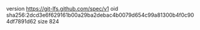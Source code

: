 version https://git-lfs.github.com/spec/v1
oid sha256:2dcd3e6f629161b00a29ba2debac4b0079d654c99a81300b4f0c904df7891d62
size 824
